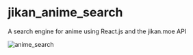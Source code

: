 # jikan_anime_search
A search engine for anime using React.js and the jikan.moe API

![anime_search](https://user-images.githubusercontent.com/14893642/72199021-71f65b80-33fb-11ea-88be-d81348a9cc89.JPG)

